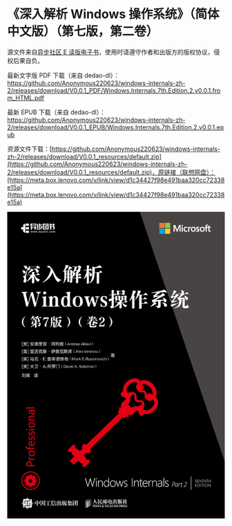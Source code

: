 # 《深入解析 Windows 操作系统》（简体中文版）（第七版，第二卷） 

源文件来自[异步社区 E 读版电子书](https://www.epubit.com/bookDetails?id=UBda647ada3435&typeName=%E6%90%9C%E7%B4%A2)，使用时请遵守作者和出版方的版权协议，侵权后果自负。

最新文字版 PDF 下载（来自 dedao-dl）：https://github.com/Anonymous220623/windows-internals-zh-2/releases/download/V0.0.1_PDF/Windows.Internals.7th.Edition.2.v0.0.1.from_HTML.pdf

最新 EPUB 下载（来自 dedao-dl）：https://github.com/Anonymous220623/windows-internals-zh-2/releases/download/V0.0.1_EPUB/Windows.Internals.7th.Edition.2.v0.0.1.epub

资源文件下载：[https://github.com/Anonymous220623/windows-internals-zh-2/releases/download/V0.0.1_resources/default.zip](https://github.com/Anonymous220623/windows-internals-zh-2/releases/download/V0.0.1_resources/default.zip)，原链接（联想网盘）：[https://meta.box.lenovo.com/v/link/view/d1c34427f98e491baa320cc72338e15a](https://meta.box.lenovo.com/v/link/view/d1c34427f98e491baa320cc72338e15a)

![封面](assets/cover.jpg)
